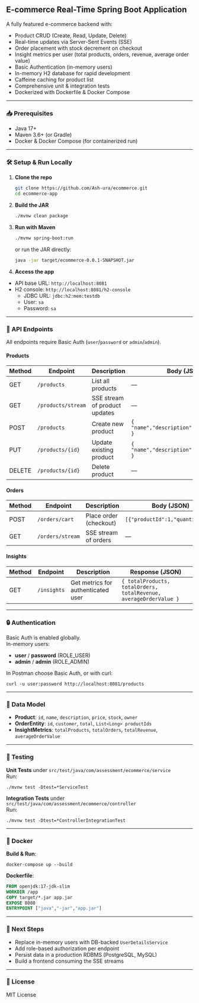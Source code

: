 

## E-commerce Real-Time Spring Boot Application

A fully featured e-commerce backend with:

- Product CRUD (Create, Read, Update, Delete)
- Real-time updates via Server-Sent Events (SSE)
- Order placement with stock decrement on checkout
- Insight metrics per user (total products, orders, revenue, average order value)
- Basic Authentication (in-memory users)
- In-memory H2 database for rapid development
- Caffeine caching for product list
- Comprehensive unit & integration tests
- Dockerized with Dockerfile & Docker Compose

---

### 📥 Prerequisites

- Java 17+
- Maven 3.6+ (or Gradle)
- Docker & Docker Compose (for containerized run)

---

### 🛠️ Setup & Run Locally

1. **Clone the repo**
   ```bash
   git clone https://github.com/Ash-ura/ecommerce.git
   cd ecommerce-app
   ```

2. **Build the JAR**
   ```bash
   ./mvnw clean package
   ```

3. **Run with Maven**
   ```bash
   ./mvnw spring-boot:run
   ```  
   or run the JAR directly:
   ```bash
   java -jar target/ecommerce-0.0.1-SNAPSHOT.jar
   ```

4. **Access the app**
  - API base URL: `http://localhost:8081`
  - H2 console: `http://localhost:8081/h2-console`
    - JDBC URL: `jdbc:h2:mem:testdb`
    - User: `sa` 
    - Password: `sa`

---

### 🧰 API Endpoints

All endpoints require Basic Auth (`user`/`password` or `admin`/`admin`).

#### Products

| Method | Endpoint           | Description                   | Body (JSON)                             |
|--------|--------------------|-------------------------------|-----------------------------------------|
| GET    | `/products`        | List all products             | —                                       |
| GET    | `/products/stream` | SSE stream of product updates | —                                       |
| POST   | `/products`        | Create new product            | `{ "name","description","price","stock" }` |
| PUT    | `/products/{id}`   | Update existing product       | `{ "name","description","price","stock" }` |
| DELETE | `/products/{id}`   | Delete product                | —                                       |

#### Orders

| Method | Endpoint         | Description           | Body (JSON)                        |
|--------|------------------|-----------------------|------------------------------------|
| POST   | `/orders/cart`   | Place order (checkout)| `[{"productId":1,"quantity":2}]`   |
| GET    | `/orders/stream` | SSE stream of orders  | —                                  |

#### Insights

| Method | Endpoint     | Description                        | Response (JSON)                                              |
|--------|--------------|------------------------------------|--------------------------------------------------------------|
| GET    | `/insights`  | Get metrics for authenticated user | `{ totalProducts, totalOrders, totalRevenue, averageOrderValue }` |

---

### 🔒 Authentication

Basic Auth is enabled globally.  
In-memory users:

- **user** / **password** (ROLE_USER)
- **admin** / **admin** (ROLE_ADMIN)

In Postman choose Basic Auth, or with curl:
```
curl -u user:password http://localhost:8081/products
```

---

### 💾 Data Model

- **Product**: `id`, `name`, `description`, `price`, `stock`, `owner`
- **OrderEntity**: `id`, `customer`, `total`, `List<Long> productIds`
- **InsightMetrics**: `totalProducts`, `totalOrders`, `totalRevenue`, `averageOrderValue`


---

### 🧪 Testing

**Unit Tests** under `src/test/java/com/assessment/ecommerce/service`  
Run:
```
./mvnw test -Dtest=*ServiceTest
```

**Integration Tests** under `src/test/java/com/assessment/ecommerce/controller`  
Run:
```
./mvnw test -Dtest=*ControllerIntegrationTest
```

---

### 🐳 Docker

**Build & Run**:
```
docker-compose up --build
```

**Dockerfile**:
```dockerfile
FROM openjdk:17-jdk-slim
WORKDIR /app
COPY target/*.jar app.jar
EXPOSE 8080
ENTRYPOINT ["java","-jar","app.jar"]
```

---

### 🚀 Next Steps

- Replace in-memory users with DB-backed `UserDetailsService`
- Add role-based authorization per endpoint
- Persist data in a production RDBMS (PostgreSQL, MySQL)
- Build a frontend consuming the SSE streams

---

### 📄 License

MIT License
